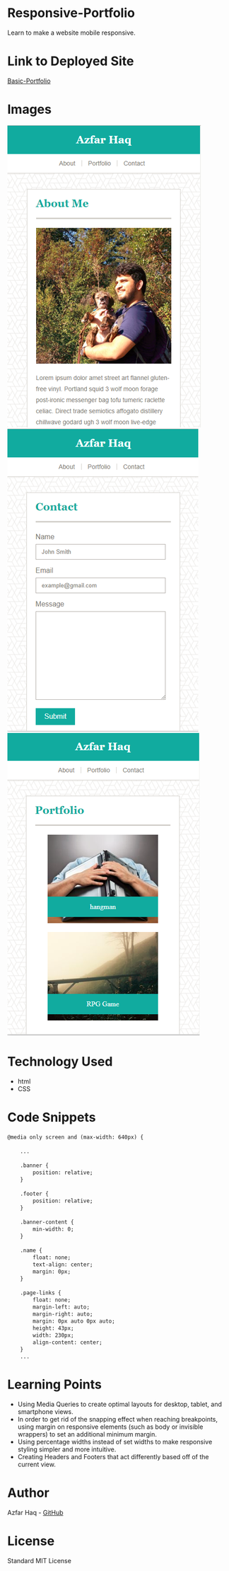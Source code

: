 # Responsive-Portfolio
Learn to make a website mobile responsive.

# Link to Deployed Site
[Basic-Portfolio](https://aehaq.github.io/Responsive-Portfolio)

# Images
![About](assets/images/screenshots/about-me.PNG)
![Portfolio](assets/images/screenshots/contact.PNG)
![Contact](assets/images/screenshots/portfolio.PNG)

# Technology Used
- html
- CSS

# Code Snippets
```
@media only screen and (max-width: 640px) {

    ...

    .banner {
        position: relative;
    }

    .footer {
        position: relative;
    }

    .banner-content {
        min-width: 0;
    }

    .name {
        float: none;
        text-align: center;
        margin: 0px;
    }

    .page-links {
        float: none;
        margin-left: auto;
        margin-right: auto;
        margin: 0px auto 0px auto;
        height: 43px;
        width: 230px;
        align-content: center;
    }
    ...
```

# Learning Points
- Using Media Queries to create optimal layouts for desktop, tablet, and smartphone views.
- In order to get rid of the snapping effect when reaching breakpoints, using margin on responsive elements (such as body or invisible wrappers) to set an additional minimum margin.
- Using percentage widths instead of set widths to make responsive styling simpler and more intuitive.
- Creating Headers and Footers that act differently based off of the current view.

# Author 
Azfar Haq - [GitHub](https://github.com/aehaq)

# License
Standard MIT License
